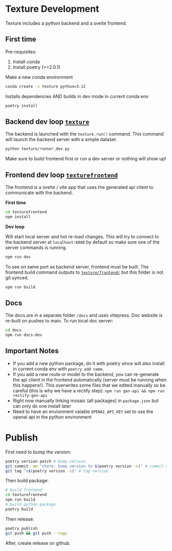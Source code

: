 # Texture Development

Texture includes a python backend and a svelte frontend.

## First time

Pre-requisites:

1. Install conda
2. Install poetry (>=2.0.1)

Make a new conda environment

```bash
conda create -n texture python=3.12
```

Installs dependencies AND builds in dev mode in current conda env

```bash
poetry install
```

## Backend dev loop [`texture`](./texture/)

The backend is launched with the `texture.run()` command. This command will launch the backend server with a simple dataset.

```bash
python texture/runner_dev.py
```

Make sure to build frontend first or run a dev server or nothing will show up!

## Frontend dev loop [`texturefrontend`](./texturefrontend/)

The frontend is a svelte / vite app that uses the generated api client to communicate with the backend.

**First time**

```bash
cd texturefrontend
npm install
```

**Dev loop**

Will start local server and hot re-load changes. This will try to connect to the backend server at `localhost:8080` by default so make sure one of the server commands is running.

```bash
npm run dev
```

To see on same port as backend server, frontend must be built. The frontend build command outputs to [`texture/frontend/`](./texture/frontend/) but this folder is not git synced.

```bash
npm run build
```

## Docs

The docs are in a separate folder `/docs` and uses vitepress. Doc website is re-built on pushes to main. To run local doc server:

```bash
cd docs
npm run docs:dev
```

## Important Notes

- If you add a new python package, do it with poetry since will also install in current conda env with `poetry add name`.
- If you add a new route or model to the backend, you can re-generate the api client in the frontend automatically (server must be running when this happens!). This overwrites some files that we edited manually so be careful (this is why we have a rectify step): `npm run gen-api && npm run rectify-gen-api`
- Right now manually linking mosaic (all packages) in `package.json` but can only do one install later
- Need to have an envionment vaiable `OPENAI_API_KEY` set to use the openai api in the python environment

# Publish

First need to bump the version:

```bash
poetry version patch # bump version
git commit -am "chore: bump version to $(poetry version -s)" # commit version
git tag "v$(poetry version -s)" # tag version
```

Then build package:

```bash
# build frontend
cd texturefrontend
npm run build
# build python package
poetry build
```

Then release:

```bash
poetry publish
git push && git push --tags
```

After, create release on github.
